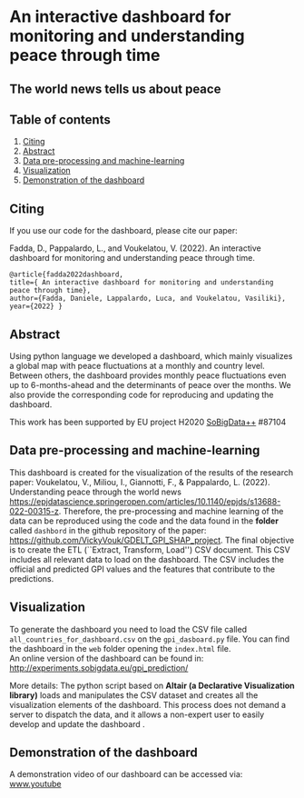 # An interactive dashboard for monitoring and understanding peace through time
## The world news tells us about peace


## Table of contents  
1. [Citing](#Citing)
2. [Abstract](#Abstract) 
3. [Data pre-processing and machine-learning](#Code_pre_mach)
4. [Visualization](#Code_dashboard)
6. [Demonstration of the dashboard](#demonstration_video)

## Citing
<a name="Citing"/>

If you use our code for the dashboard, please cite our paper:

Fadda, D., Pappalardo, L., and Voukelatou, V. (2022). An interactive dashboard for monitoring and understanding peace through time.

`@article{fadda2022dashboard, `<br/>
  `title={ An interactive dashboard for monitoring and understanding peace through time},` <br/>
  `author={Fadda, Daniele, Lappalardo, Luca, and Voukelatou, Vasiliki},` <br/>
 ` year={2022}
} `


## Abstract
<a name="Abstract"/>

Using python language we developed a dashboard, which mainly visualizes a global map with peace fluctuations at a monthly and country level. Between others, the dashboard provides monthly peace fluctuations even up to 6-months-ahead and the determinants of peace over the months. We also provide the corresponding code for reproducing and updating the dashboard.

This work has been supported by EU project H2020 [SoBigData++](https://cordis.europa.eu/project/id/871042) #87104

## Data pre-processing and machine-learning
<a name="Code_pre_mach"/>

This dashboard is created for the visualization of the results of the research paper: Voukelatou, V., Miliou, I., Giannotti, F., & Pappalardo, L. (2022). Understanding peace through the world news https://epjdatascience.springeropen.com/articles/10.1140/epjds/s13688-022-00315-z.
Therefore, the pre-processing and machine learning of the data can be reproduced using the code and the data found in the **folder** called `dashbord` in the github repository of the paper: https://github.com/VickyVouk/GDELT_GPI_SHAP_project. 
The final objective is to create the ETL (``Extract, Transform, Load'') CSV document. This CSV includes all relevant data to load on the dashboard. The CSV includes the official and predicted GPI values and the features that contribute to the predictions. 


## Visualization
<a name="Code_dashboard"/>

To generate the dashboard you need to load the CSV file called `all_countries_for_dashboard.csv` on the `gpi_dasboard.py` file.
You can find the dashboard in the ``web`` folder opening the ``index.html`` file. <br>
An online version of the dashboard can be found in: http://experiments.sobigdata.eu/gpi_prediction/

More details: The python script based on **Altair (a Declarative Visualization library)** loads and manipulates the CSV dataset and creates all the visualization elements of the dashboard. This process does not demand a server to dispatch the data, and it allows a non-expert user to easily develop and update the dashboard . 

## Demonstration of the dashboard
<a name="demonstration_video"/>

A demonstration video of our dashboard can be accessed via: www.youtube

